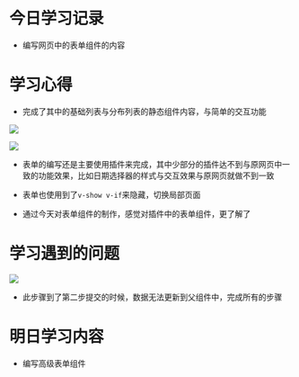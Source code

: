 # 今日学习记录

* 编写网页中的表单组件的内容

# 学习心得

* 完成了其中的基础列表与分布列表的静态组件内容，与简单的交互功能

![](http://pt1mv9q6v.bkt.clouddn.com/%E5%BE%AE%E4%BF%A1%E6%88%AA%E5%9B%BE_20190703035728.png)

![](http://pt1mv9q6v.bkt.clouddn.com/%E5%BE%AE%E4%BF%A1%E6%88%AA%E5%9B%BE_20190703035718.png)

* 表单的编写还是主要使用插件来完成，其中少部分的插件达不到与原网页中一致的功能效果，比如日期选择器的样式与交互效果与原网页就做不到一致

*  表单也使用到了`v-show v-if`来隐藏，切换局部页面

* 通过今天对表单组件的制作，感觉对插件中的表单组件，更了解了

# 学习遇到的问题

![](http://pt1mv9q6v.bkt.clouddn.com/%E5%BE%AE%E4%BF%A1%E6%88%AA%E5%9B%BE_20190703040925.png)

* 此步骤到了第二步提交的时候，数据无法更新到父组件中，完成所有的步骤

# 明日学习内容

* 编写高级表单组件
